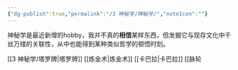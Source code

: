 ```yaml
---
{"dg-publish":true,"permalink":"/3 神秘学/神秘学/","noteIcon":""}
---
```



神秘学是最近新增的hobby，我并不真的**相信**某样东西，但发掘它与现存文化中千丝万缕的关联性，从中也能得到某种类似哲学的顿悟时刻。


[[3 神秘学/塔罗牌\|塔罗牌]]
[[炼金术\|炼金术]]
[[卡巴拉\|卡巴拉]]
[[脉轮